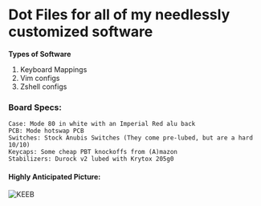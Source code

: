 # Dot Files for all of my needlessly customized software

**Types of Software**
1. Keyboard Mappings
2. Vim configs
3. Zshell configs

### Board Specs:

	Case: Mode 80 in white with an Imperial Red alu back
	PCB: Mode hotswap PCB
	Switches: Stock Anubis Switches (They come pre-lubed, but are a hard 10/10)
	Keycaps: Some cheap PBT knockoffs from (A)mazon
	Stabilizers: Durock v2 lubed with Krytox 205g0

#### Highly Anticipated Picture:

![KEEB](https://user-images.githubusercontent.com/69795685/125402251-3044c900-e382-11eb-80c7-a2039f72a581.png)

